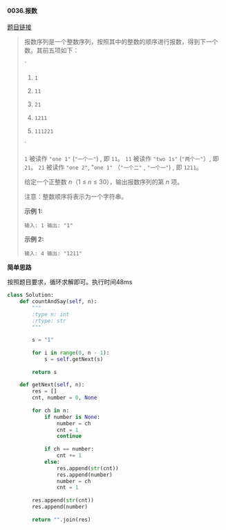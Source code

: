 #### 0036.报数

[题目链接](https://leetcode-cn.com/problems/count-and-say/)

> 报数序列是一个整数序列，按照其中的整数的顺序进行报数，得到下一个数。其前五项如下：
>
> `
> 1.     1
> 2.     11
> 3.     21
> 4.     1211
> 5.     111221
> `
>
> `1` 被读作  `"one 1"`  (`"一个一"`) , 即 `11`。
> `11` 被读作 `"two 1s"` (`"两个一"`）, 即 `21`。
> `21` 被读作 `"one 2"`,  "`one 1"` （`"一个二"` ,  `"一个一"`) , 即 `1211`。
>
> 给定一个正整数 *n*（1 ≤ *n* ≤ 30），输出报数序列的第 *n* 项。
>
> 注意：整数顺序将表示为一个字符串。
>
>  
>
> **示例 1:**
>
> `
> 输入: 1
> 输出: "1"
> `
>
> **示例 2:**
>
> `
> 输入: 4
> 输出: "1211"
> `

**简单思路**

按照题目要求，循环求解即可。执行时间48ms

```python
class Solution:
    def countAndSay(self, n):
        """
        :type n: int
        :rtype: str
        """
        
        s = "1"
        
        for i in range(0, n - 1):
            s = self.getNext(s)
        
        return s
    
    def getNext(self, n):
        res = []
        cnt, number = 0, None
        
        for ch in n:
            if number is None:
                number = ch
                cnt = 1
                continue
            
            if ch == number:
                cnt += 1
            else:
                res.append(str(cnt))
                res.append(number)
                number = ch
                cnt = 1
                
        res.append(str(cnt))
        res.append(number)
        
        return "".join(res)
```

